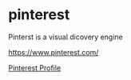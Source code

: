 # pinterest
Pinterst is a visual dicovery engine

https://www.pinterest.com/

[Pinterest Profile](pinterest.yaml)